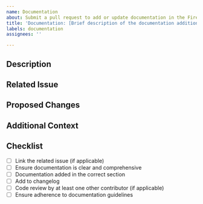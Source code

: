 ```yaml
---
name: Documentation
about: Submit a pull request to add or update documentation in the FireBench codebase
title: 'Documentation: [Brief description of the documentation addition or update]'
labels: documentation
assignees: ''

---
```


## Description
<!-- Please describe the documentation you are adding or updating in FireBench. -->

## Related Issue
<!-- If there is an issue related to this documentation, please link it here. -->

## Proposed Changes
<!-- Describe the changes you have made to the documentation. Include any relevant details. -->

## Additional Context
<!-- Add any other context or screenshots about the documentation here. -->

## Checklist

- [ ] Link the related issue (if applicable)
- [ ] Ensure documentation is clear and comprehensive
- [ ] Documentation added in the correct section
- [ ] Add to changelog
- [ ] Code review by at least one other contributor (if applicable)
- [ ] Ensure adherence to documentation guidelines
